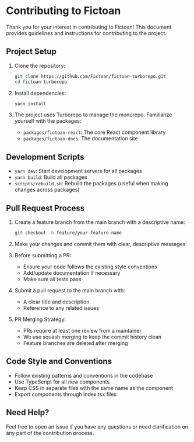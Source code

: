 # Contributing to Fictoan

Thank you for your interest in contributing to Fictoan! This document provides guidelines and instructions for contributing to the project.

## Project Setup

1. Clone the repository:
   ```bash
   git clone https://github.com/Fictoan/fictoan-turborepo.git
   cd fictoan-turborepo
   ```

2. Install dependencies:
   ```bash
   yarn install
   ```

3. The project uses Turborepo to manage the monorepo. Familiarize yourself with the packages:
   - `packages/fictoan-react`: The core React component library
   - `packages/fictoan-docs`: The documentation site

## Development Scripts

- `yarn dev`: Start development servers for all packages
- `yarn build`: Build all packages
- `scripts/rebuild.sh`: Rebuild the packages (useful when making changes across packages)

## Pull Request Process

1. Create a feature branch from the main branch with a descriptive name:
   ```bash
   git checkout -b feature/your-feature-name
   ```

2. Make your changes and commit them with clear, descriptive messages

3. Before submitting a PR:
   - Ensure your code follows the existing style conventions
   - Add/update documentation if necessary
   - Make sure all tests pass

4. Submit a pull request to the main branch with:
   - A clear title and description
   - Reference to any related issues

5. PR Merging Strategy:
   - PRs require at least one review from a maintainer
   - We use squash merging to keep the commit history clean
   - Feature branches are deleted after merging

## Code Style and Conventions

- Follow existing patterns and conventions in the codebase
- Use TypeScript for all new components
- Keep CSS in separate files with the same name as the component
- Export components through index.tsx files

## Need Help?

Feel free to open an issue if you have any questions or need clarification on any part of the contribution process.